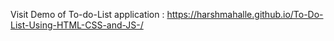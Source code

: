 Visit Demo of To-do-List application : https://harshmahalle.github.io/To-Do-List-Using-HTML-CSS-and-JS-/
